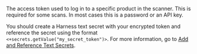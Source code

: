 The access token used to log in to a specific product in the scanner. This is required for some scans. In most cases this is a password or an API key. 

You should create a Harness text secret with your encrypted token and reference the secret using the format `<+secrets.getValue("my_secret_token")>`. For more information, go to [Add and Reference Text Secrets](/docs/platform/security/add-use-text-secrets).


